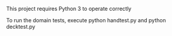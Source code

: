 This project requires Python 3 to operate correctly

To run the domain tests, execute python handtest.py and python decktest.py

